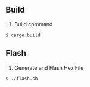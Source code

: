 ## Build

1. Build command
```
$ cargo build
```

## Flash

1. Generate and Flash Hex File
``` 
$ ./flash.sh
```